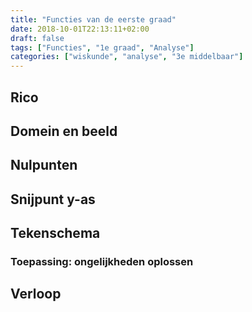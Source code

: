 ```yaml
---
title: "Functies van de eerste graad"
date: 2018-10-01T22:13:11+02:00
draft: false
tags: ["Functies", "1e graad", "Analyse"]
categories: ["wiskunde", "analyse", "3e middelbaar"]
---
```

## Rico
## Domein en beeld
## Nulpunten
## Snijpunt y-as
## Tekenschema
### Toepassing: ongelijkheden oplossen
## Verloop

